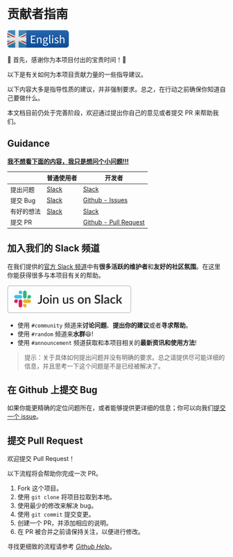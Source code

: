 # 贡献者指南

[![English version](assets/english.svg)](./contributing.md)

:tada: 首先，感谢你为本项目付出的宝贵时间！:tada:

以下是有关如何为本项目贡献力量的一些指导建议。

以下内容大多是指导性质的建议，并非强制要求。总之，在行动之前确保你知道自己要做什么。

本文档目前仍处于完善阶段，欢迎通过提出你自己的意见或者提交 PR 来帮助我们。

## Guidance

**[我不想看下面的内容，我只是想问个小问题!!!](#加入我们的-slack-频道)**

|            | 普通使用者                      | 开发者                                      |
| ---------- | ------------------------------- | ------------------------------------------- |
| 提出问题   | [Slack](#加入我们的-slack-频道) | [Slack](#加入我们的-slack-频道)             |
| 提交 Bug   | [Slack](#加入我们的-slack-频道) | [Github - Issues](#在-github-上提交-bug)    |
| 有好的想法 | [Slack](#加入我们的-slack-频道) | [Slack](#加入我们的-slack-频道)             |
| 提交 PR    |                                 | [Github - Pull Request](#提交-pull-request) |

## 加入我们的 Slack 频道

在我们提供的[官方 Slack 频道][slack channel invitation]中有**很多活跃的维护者**和**友好的社区氛围**。在这里你能获得很多与本项目有关的帮助。

[![点击这里加入 Slack](/assets/slack.svg)](https://join.slack.com/t/bithesis/shared_invite/zt-epmzkyk0-fJRsUS36AlwMNB2AI_Q~Vw)

- 使用 `#community` 频道来**讨论问题**、**提出你的建议**或者**寻求帮助**。
- 使用 `#random` 频道来**水群**:laughing:!
- 使用 `#announcement` 频道获取和本项目相关的**最新资讯和使用方法**!

> 提示：关于具体如何提出问题并没有明确的要求。总之请提供尽可能详细的信息，并且思考一下这个问题是不是已经被解决了。

## 在 Github 上提交 Bug

如果你能更精确的定位问题所在，或者能够提供更详细的信息；你可以向我们[提交一个 issue][issue reporting link]。

## 提交 Pull Request

欢迎提交 Pull Request！

以下流程将会帮助你完成一次 PR。

1. Fork 这个项目。
2. 使用 `git clone` 将项目拉取到本地。
3. 使用最少的修改来解决 bug。
4. 使用 `git commit` 提交变更。
5. 创建一个 PR，并添加相应的说明。
6. 在 PR 被合并之前请保持关注，以便进行修改。

寻找更细致的流程请参考
_[Github Help](https://help.github.com/en/github/collaborating-with-issues-and-pull-requests)_。

[slack channel invitation]: https://join.slack.com/t/bithesis/shared_invite/zt-epmzkyk0-fJRsUS36AlwMNB2AI_Q~Vw
[issue reporting link]: https://github.com/spencerwooo/BIThesis/issues/new
